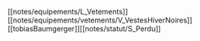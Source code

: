 [[notes/equipements/L_Vetements]] [[notes/equipements/vetements/V_VestesHiverNoires]] [[tobiasBaumgerger]][[notes/statut/S_Perdu]]